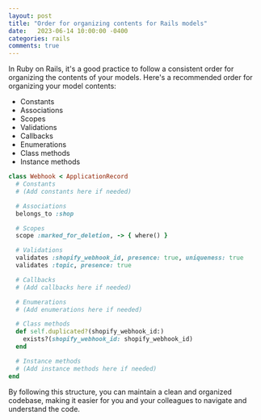 ```yaml
---
layout: post
title: "Order for organizing contents for Rails models"
date:   2023-06-14 10:00:00 -0400
categories: rails
comments: true
---
```


In Ruby on Rails, it's a good practice to follow a consistent order for organizing the contents of your models. Here's a recommended order for organizing your model contents:

- Constants
- Associations
- Scopes
- Validations
- Callbacks
- Enumerations
- Class methods
- Instance methods

```ruby
class Webhook < ApplicationRecord
  # Constants
  # (Add constants here if needed)

  # Associations
  belongs_to :shop

  # Scopes
  scope :marked_for_deletion, -> { where() }

  # Validations
  validates :shopify_webhook_id, presence: true, uniqueness: true
  validates :topic, presence: true

  # Callbacks
  # (Add callbacks here if needed)

  # Enumerations
  # (Add enumerations here if needed)

  # Class methods
  def self.duplicated?(shopify_webhook_id:)
    exists?(shopify_webhook_id: shopify_webhook_id)
  end

  # Instance methods
  # (Add instance methods here if needed)
end
```

By following this structure, you can maintain a clean and organized codebase, making it easier for you and your colleagues to navigate and understand the code.
